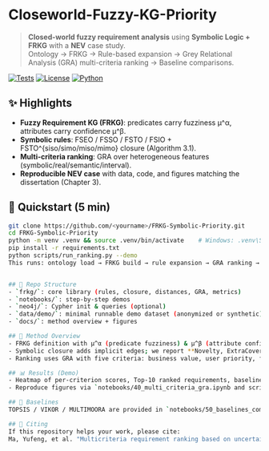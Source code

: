 #   Closeworld-Fuzzy-KG-Priority

> **Closed-world fuzzy requirement analysis** using **Symbolic Logic + FRKG** with a **NEV** case study.  
> Ontology → FRKG → Rule-based expansion → Grey Relational Analysis (GRA) multi-criteria ranking → Baseline comparisons.

[![Tests](https://img.shields.io/badge/tests-passing-brightgreen)](#)
[![License](https://img.shields.io/badge/license-MIT-blue)](#)
[![Python](https://img.shields.io/badge/python-3.10+-blue)](#)

## ✨ Highlights
- **Fuzzy Requirement KG (FRKG)**: predicates carry fuzziness μ^α, attributes carry confidence μ^β.
- **Symbolic rules**: FSEO / FSSO / FSTO / FSIO + FSTO^{siso/simo/miso/mimo} closure (Algorithm 3.1).
- **Multi-criteria ranking**: GRA over heterogeneous features (symbolic/real/semantic/interval).
- **Reproducible NEV case** with data, code, and figures matching the dissertation (Chapter 3).

## 🚀 Quickstart (5 min)
```bash
git clone https://github.com/<yourname>/FRKG-Symbolic-Priority.git
cd FRKG-Symbolic-Priority
python -m venv .venv && source .venv/bin/activate    # Windows: .venv\Scripts\activate
pip install -r requirements.txt
python scripts/run_ranking.py --demo
This runs: ontology load → FRKG build → rule expansion → GRA ranking → top-K outputs.


## 📂 Repo Structure
- `frkg/`: core library (rules, closure, distances, GRA, metrics)
- `notebooks/`: step-by-step demos
- `neo4j/`: Cypher init & queries (optional)
- `data/demo/`: minimal runnable demo dataset (anonymized or synthetic)
- `docs/`: method overview + figures

## 🧠 Method Overview
- FRKG definition with μ^α (predicate fuzziness) & μ^β (attribute confidence).
- Symbolic closure adds implicit edges; we report **Novelty, ExtraCoverage, Soundness**.
- Ranking uses GRA with five criteria: business value, user priority, feasibility, dependency, cost.

## 📊 Results (Demo)
- Heatmap of per-criterion scores, Top-10 ranked requirements, baseline comparisons.
- Reproduce figures via `notebooks/40_multi_criteria_gra.ipynb and scripts/export_figures.py`.

## 🧪 Baselines
TOPSIS / VIKOR / MULTIMOORA are provided in `notebooks/50_baselines_compare.ipynb`.

## 📑 Citing
If this repository helps your work, please cite:
Ma, Yufeng, et al. "Multicriteria requirement ranking based on uncertain knowledge representation and reasoning." Advanced Engineering Informatics 59 (2024): 102329.


